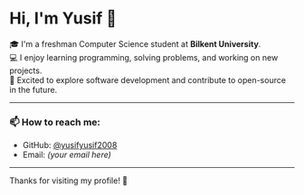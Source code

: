 # Hi, I'm Yusif 👋

🎓 I'm a freshman Computer Science student at **Bilkent University**.  
💻 I enjoy learning programming, solving problems, and working on new projects.  
🚀 Excited to explore software development and contribute to open-source in the future.  

---

### 📫 How to reach me:
- GitHub: [@yusifyusif2008](https://github.com/yusifyusif2008)  
- Email: *(your email here)*  

---

Thanks for visiting my profile! 🙌

